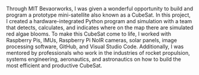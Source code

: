 Through MIT Bevaorworks, I was given a wonderful opportunity to build and program a prototype mini-satellite also known as a CubeSat. In this project, I created a hardware-integrated Python program and simulation with a team that detects, calculates, and indicates where on the map there are simulated red algae blooms. To make this CubeSat come to life, I worked with Raspberry Pis, IMUs, Raspberry Pi NoIR cameras, solar panels, image processing software, GitHub, and Visual Studio Code. Additionally, I was mentored by professionals who work in the industries of rocket propulsion, systems engineering, aeronautics, and astronautics on how to build the most efficient and productive CubeSat.
